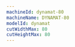 ```yaml
---
machineId: dynamat-80
machineName: DYNAMAT-80
modelId: dynamat
cutWidthMax: 80
cutHeightMax: 80
---
```

